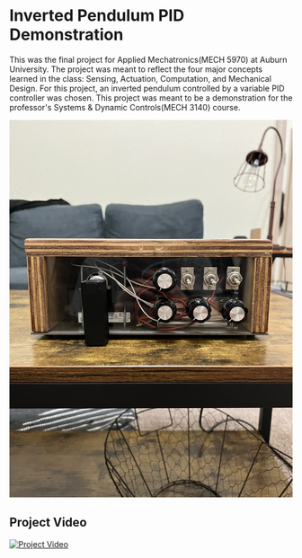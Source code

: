 # Inverted Pendulum PID Demonstration
This was the final project for Applied Mechatronics(MECH 5970) at Auburn University. The project was meant to reflect the four major concepts learned in the class: Sensing, Actuation, Computation, and Mechanical Design.  For this project, an inverted pendulum controlled by a variable PID controller was chosen.  This project was meant to be a demonstration for the professor's Systems & Dynamic Controls(MECH 3140) course.

![Inverted Pendulum Controls Demonstration](https://github.com/walterlivingston/Inverted-Pendulum-PID-Demonstration/blob/f99fd9330bfb576be17d366062442936d74ba5b9/Assets/IMG_0502.JPEG)

## Project Video
[![Project Video](https://img.youtube.com/vi/PuW2v3_iuz4/0.jpg)](https://youtu.be/PuW2v3_iuz4)
